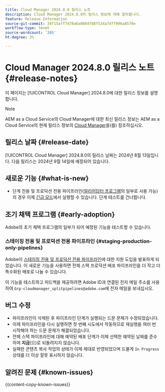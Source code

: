 ```yaml
---
title: Cloud Manager 2024.8.0 릴리스 노트
description: Cloud Manager 2024.8.0의 릴리스 정보에 대해 알아봅니다.
feature: Release Information
source-git-commit: 34f15aff7478a6a0884f88f534a7dff996a8570e
workflow-type: tm+mt
source-wordcount: '265'
ht-degree: 3%

---
```



# Cloud Manager 2024.8.0 릴리스 노트 {#release-notes}

이 페이지는 [!UICONTROL Cloud Manager] 2024.8.0에 대한 릴리스 정보를 설명합니다.

>[!NOTE]
>
>AEM as a Cloud Service의 Cloud Manager에 대한 최신 릴리스 정보는 AEM as a Cloud Service의 현재 릴리스 정보의 [Cloud Manager](https://experienceleague.adobe.com/en/docs/experience-manager-cloud-service/content/release-notes/cloud-manager/current)을(를) 참조하십시오.

## 릴리스 날짜 {#release-date}

[!UICONTROL Cloud Manager] 2024.8.0의 릴리스 날짜는 2024년 8월 13일입니다. 다음 릴리스는 2024년 9월 14일에 예정되어 있습니다.

## 새로운 기능 {#what-is-new}

* 단계 전용 및 프로덕션 전용 파이프라인([얼리어답터 프로그램](#staging-production-only-pipelines)의 일부로 사용 가능)의 경우 이제 [긴급 모드](/help/using/stage-prod-only.md#emergency-mode)에서 실행할 수 있습니다. 단계 테스트를 건너뜁니다.

## 조기 채택 프로그램 {#early-adoption}

Adobe의 초기 채택 프로그램의 일부가 되어 예정된 기능을 테스트할 수 있습니다.

### 스테이징 전용 및 프로덕션 전용 파이프라인 {#staging-production-only-pipelines}

Adobe이 [스테이징 전용 및 프로덕션 전용 파이프라인](/help/using/stage-prod-only.md)에 대한 지원 도입을 발표하게 되었습니다. 이 새로운 기능을 사용하면 전체 스택 프로덕션 배포 파이프라인을 더 작고 더 특수화된 배포로 나눌 수 있습니다.

이 기능을 테스트하고 피드백을 제공하려면 Adobe ID과 연결된 전자 메일 주소를 사용하여 `Grp-cloudmanager_splitpipelines@adobe.com`에 전자 메일을 보내십시오.

## 버그 수정

* 파이프라인이 삭제된 후 파이프라인 단계가 실행되는 드문 문제가 수정되었습니다.
* 이제 파이프라인을 다시 실행하면 첫 번째 시도에서 작동하므로 재실행을 여러 번 시작해야 하는 드문 문제가 해결되었습니다.
* 전체 스택 파이프라인에 대해 예약된 배포 단계가 이제 선택한 예약된 날짜를 준수하며 **지금**(으)로 되돌려지지 않습니다.
* 실패한 콘텐츠 복사 작업의 상태가 이제 제대로 반영되었으며 드물게 `In Progress` 상태를 더 이상 잘못 표시하지 않습니다.

## 알려진 문제 {#known-issues}

{{content-copy-known-issues}}
